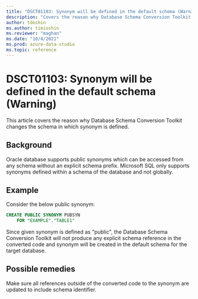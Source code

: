 ```yaml
---
title: "DSCT01103: Synonym will be defined in the default schema (Warning)"
description: "Covers the reason why Database Schema Conversion Toolkit changes the schema in which synonym is defined."
author: tdoshin
ms.author: timioshin
ms.reviewer: "maghan"
ms.date: "10/4/2021"
ms.prod: azure-data-studio
ms.topic: reference
---
```


# DSCT01103: Synonym will be defined in the default schema (Warning)

This article covers the reason why Database Schema Conversion Toolkit changes the schema in which synonym is defined.

## Background

Oracle database supports public synonyms which can be accessed from any schema without an explicit schema prefix. Microsoft SQL only supports synonyms defined within a schema of the database and not globally.

## Example

Consider the below public synonym:

```sql
CREATE PUBLIC SYNONYM PUBSYN
    FOR "EXAMPLE"."TABLE1"
```

Since given synonym is defined as "public", the Database Schema Conversion Toolkit will not produce any explicit schema reference in the converted code and synonym will be created in the default schema for the target database.

## Possible remedies

Make sure all references outside of the converted code to the synonym are updated to include schema identifier.
